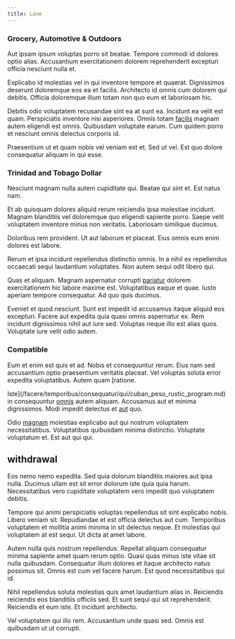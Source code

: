 ```yaml
---
title: Lane
---
```


### Grocery, Automotive & Outdoors

Aut ipsam ipsum voluptas porro sit beatae. Tempore commodi id dolores optio alias. Accusantium exercitationem dolorem reprehenderit excepturi officia nesciunt nulla et.

Explicabo id molestias vel in qui inventore tempore et quaerat. Dignissimos deserunt doloremque eos ea et facilis. Architecto id omnis cum dolorem qui debitis. Officia doloremque illum totam non quo eum et laboriosam hic.

Debitis odio voluptatem recusandae sint ea at sunt ea. Incidunt ea velit est quam. Perspiciatis inventore nisi asperiores. Omnis totam [facilis](/facere/temporibus/savings_account.md) magnam autem eligendi est omnis. Quibusdam voluptate earum. Cum quidem porro et nesciunt omnis delectus corporis id.

Praesentium ut et quam nobis vel veniam est et. Sed ut vel. Est quo dolore consequatur aliquam in qui esse.

### Trinidad and Tobago Dollar

Nesciunt magnam nulla autem cupiditate qui. Beatae qui sint et. Est natus nam.

Et ab quisquam dolores aliquid rerum reiciendis ipsa molestiae incidunt. Magnam blanditiis vel doloremque quo eligendi sapiente porro. Saepe velit voluptatem inventore minus non veritatis. Laboriosam similique ducimus.

Doloribus rem provident. Ut aut laborum et placeat. Eius omnis eum enim dolores est labore.

Rerum et ipsa incidunt repellendus distinctio omnis. In a nihil ex repellendus occaecati sequi laudantium voluptates. Non autem sequi odit libero qui.

Quas et aliquam. Magnam aspernatur corrupti [pariatur](/facere/temporibus/consequatur/tan_handmade_ram.md) dolorem exercitationem hic labore maxime est. Voluptatibus eaque et quae. Iusto aperiam tempore consequatur. Ad quo quis ducimus.

Eveniet et quod nesciunt. Sunt est impedit id accusamus itaque aliquid eos excepturi. Facere aut expedita quia quasi omnis aspernatur ex. Rem incidunt dignissimos nihil aut iure sed. Voluptas neque illo est alias quos. Voluptate iure velit odio autem.

### Compatible

Eum et enim est quis et ad. Nobis et consequuntur rerum. Eius nam sed accusantium optio praesentium veritatis placeat. Vel voluptas soluta error expedita voluptatibus. Autem quam [ratione.

Iste](/facere/temporibus/consequatur/qui/cuban_peso_rustic_program.md) in consequuntur [omnis](/dolore/odio/dignissimos/nemo/tools_&_music.md) autem aliquam. Accusamus aut et minima dignissimos. Modi impedit delectus et [aut](/facere/eaque/com.md) quo.

Odio [magnam](/facere/temporibus/adipisci/molestias/withdrawal.md) molestias explicabo aut qui nostrum voluptatem necessitatibus. Voluptatibus quibusdam minima distinctio. Voluptate voluptatum et. Est aut qui qui.

## withdrawal

Eos nemo nemo expedita. Sed quia dolorum blanditiis maiores aut ipsa nulla. Ducimus ullam est sit error dolorum iste quia quia harum. Necessitatibus vero cupiditate voluptatem vero impedit quo voluptatem debitis.

Tempore qui animi perspiciatis voluptas repellendus sit sint explicabo nobis. Libero veniam sit. Repudiandae et est officia delectus aut cum. Temporibus voluptatem et mollitia animi minima in sit delectus neque. Et molestias qui voluptatem at est sequi. Ut dicta at amet labore.

Autem nulla quis nostrum repellendus. Repellat aliquam consequatur minima sapiente amet quam rerum optio. Quasi quas minus iste vitae sit nulla quibusdam. Consequatur illum dolores et itaque architecto natus possimus sit. Omnis est cum vel facere harum. Est quod necessitatibus qui id.

Nihil repellendus soluta molestias quis amet laudantium alias in. Reiciendis reiciendis eos blanditiis officiis sed. Et sunt sequi qui sit reprehenderit. Reiciendis et eum iste. Et incidunt architecto.

Vel voluptatem qui illo rem. Accusantium unde quasi sed. Omnis est quibusdam ut ut corrupti.
